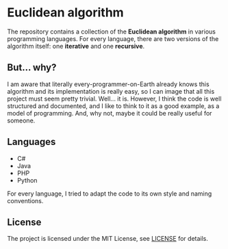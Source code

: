 # Euclidean algorithm

The repository contains a collection of the **Euclidean algorithm** in various programming languages. For every language, there are two versions of the algorithm itself: one **iterative** and one **recursive**. 

## But... why?

I am aware that literally every-programmer-on-Earth already knows this algorithm and its implementation is really easy, so I can image that all this project must seem pretty trivial. Well... it is. However, I think the code is well structured and documented, and I like to think to it as a good example, as a model of programming. And, why not, maybe it could be really useful for someone.

## Languages

* C#
* Java
* PHP
* Python

For every language, I tried to adapt the code to its own style and naming conventions.

## License

The project is licensed under the MIT License, see [LICENSE](LICENSE) for details.